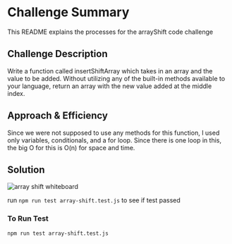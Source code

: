 # Challenge Summary
This README explains the processes for the arrayShift code challenge

## Challenge Description
Write a function called insertShiftArray which takes in an array and the value to be added. Without utilizing any of the built-in methods available to your language, return an array with the new value added at the middle index.

## Approach & Efficiency

Since we were not supposed to use any methods for this function, I used only variables, conditionals, and a for loop. Since there is one loop in this, the big O for this is O(n) for space and time.

## Solution

![array shift whiteboard](arrayshift.jpeg)

run `npm run test array-shift.test.js` to see if test passed

### To Run Test

`npm run test array-shift.test.js`
